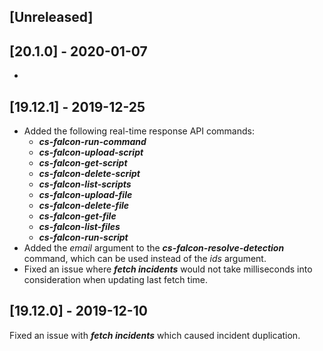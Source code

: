 ## [Unreleased]


## [20.1.0] - 2020-01-07
-

## [19.12.1] - 2019-12-25
  - Added the following real-time response API commands:
    - ***cs-falcon-run-command***
    - ***cs-falcon-upload-script***
    - ***cs-falcon-get-script***
    - ***cs-falcon-delete-script***
    - ***cs-falcon-list-scripts***
    - ***cs-falcon-upload-file***
    - ***cs-falcon-delete-file***
    - ***cs-falcon-get-file***
    - ***cs-falcon-list-files***
    - ***cs-falcon-run-script***
  - Added the *email* argument to the ***cs-falcon-resolve-detection*** command, which can be used instead of the *ids* argument.
  - Fixed an issue where ***fetch incidents*** would not take milliseconds into consideration when updating last fetch time.

## [19.12.0] - 2019-12-10
Fixed an issue with ***fetch incidents*** which caused incident duplication.
